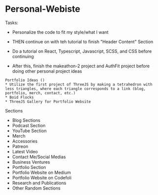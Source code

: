 # Personal-Webiste

Tasks:

- Personalize the code to fit my style/what I want
- THEN continue on with teh tutorial to finish "Header Content" Section

- Do a tutorial on React, Typescript, Javascript, SCSS, and CSS before continuing
- After this, finish the makeathon-2 project and AuthFit project before doing other personal project ideas

```
Portfolio Ideas ()
* Utilize the first project of ThreeJS by making a tetrahedron with less triangles, where each triangle corresponds to a link (blog, portfolio, merch, contact, etc.)
* Boid Flocks
* ThreeJS Gallery for Portfolio Website
```

Sections

- Blog Sections
- Podcast Section
- YouTube Section
- Merch
- Accessories
- Patreon
- Latest Video
- Contact Me/Social Medias
- Business Ventures
- Portfolio Section
- Portfolio Website on Medium
- Portfolio Website on Codefoli
- Research and Publications
- Other Random Sections
